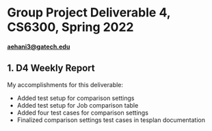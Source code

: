 # Group Project Deliverable 4, CS6300, Spring 2022
#### aehani3@gatech.edu


## 1. D4 Weekly Report
My accomplishments for this deliverable:

* Added test setup for comparison settings 
* Added test setup for Job comparison table 
* Added four test cases for comparison settings 
* Finalized comparison settings test cases in tesplan documentation
